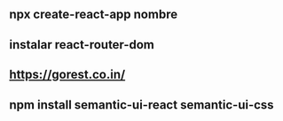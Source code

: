 ## npx create-react-app nombre
## instalar react-router-dom
## https://gorest.co.in/
##   npm install semantic-ui-react semantic-ui-css